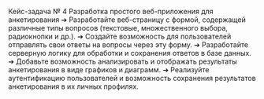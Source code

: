 Кейс-задача № 4
Разработка простого веб-приложения для анкетирования
➔	Разработайте веб-страницу с формой, содержащей различные типы вопросов (текстовые, множественного выбора, радиокнопки и др.). 
➔	Создайте возможность для пользователей отправлять свои ответы на вопросы через эту форму. 
➔	Разработайте серверную логику для обработки и сохранения ответов в базе данных. 
➔	Добавьте возможность анализировать и отображать результаты анкетирования в виде графиков и диаграмм. 
➔	Реализуйте аутентификацию пользователей и возможность сохранения результатов анкетирования в их личных профилях. 

